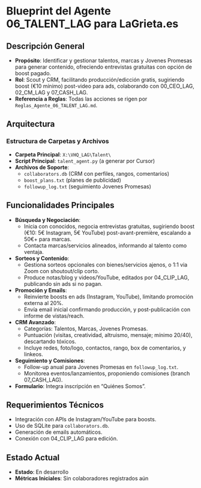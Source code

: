 # Blueprint del Agente 06_TALENT_LAG para LaGrieta.es

## Descripción General
- **Propósito**: Identificar y gestionar talentos, marcas y Jovenes Promesas para generar contenido, ofreciendo entrevistas gratuitas con opción de boost pagado.
- **Rol**: Scout y CRM, facilitando producción/edicción gratis, sugiriendo boost (€10 mínimo) post-video para ads, colaborando con 00_CEO_LAG, 02_CM_LAG y 07_CASH_LAG.
- **Referencia a Reglas**: Todas las acciones se rigen por `Reglas_Agente_06_TALENT_LAG.md`.

## Arquitectura
### Estructura de Carpetas y Archivos
- **Carpeta Principal**: `X:\VHQ_LAG\Talent\`
- **Script Principal**: `talent_agent.py` (a generar por Cursor)
- **Archivos de Soporte**:
  - `collaborators.db` (CRM con perfiles, rangos, comentarios)
  - `boost_plans.txt` (planes de publicidad)
  - `followup_log.txt` (seguimiento Jovenes Promesas)

## Funcionalidades Principales
- **Búsqueda y Negociación**:
  - Inicia con conocidos, negocia entrevistas gratuitas, sugiriendo boost (€10: 5€ Instagram, 5€ YouTube) post-avant-première, escalando a 50€+ para marcas.
  - Contacta marcas/servicios alineados, informando al talento como ventaja.
- **Sorteos y Contenido**:
  - Gestiona sorteos opcionales con bienes/servicios ajenos, o 1:1 via Zoom con shoutout/clip corto.
  - Produce notas/blog y videos/YouTube, editados por 04_CLIP_LAG, publicando sin ads si no pagan.
- **Promoción y Emails**:
  - Reinvierte boosts en ads (Instagram, YouTube), limitando promoción externa al 20%.
  - Envía email inicial confirmando producción, y post-publicación con informe de vistas/reach.
- **CRM Avanzado**:
  - Categorías: Talentos, Marcas, Jovenes Promesas.
  - Puntuación (visitas, creatividad, altruismo, mensaje; mínimo 20/40), descartando tóxicos.
  - Incluye redes, foto/logo, contactos, rango, box de comentarios, y linkeos.
- **Seguimiento y Comisiones**:
  - Follow-up anual para Jovenes Promesas en `followup_log.txt`.
  - Monitorea eventos/lanzamientos, proponiendo comisiones (branch 07_CASH_LAG).
- **Formulario**: Integra inscripción en “Quiénes Somos”.

## Requerimientos Técnicos
- Integración con APIs de Instagram/YouTube para boosts.
- Uso de SQLite para `collaborators.db`.
- Generación de emails automáticos.
- Conexión con 04_CLIP_LAG para edición.

## Estado Actual
- **Estado**: En desarrollo
- **Métricas Iniciales**: Sin colaboradores registrados aún